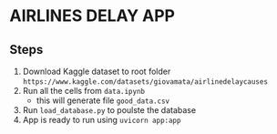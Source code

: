 # AIRLINES DELAY APP

## Steps

1. Download Kaggle dataset to root folder
   `https://www.kaggle.com/datasets/giovamata/airlinedelaycauses`
2. Run all the cells from `data.ipynb`
   - this will generate file `good_data.csv`
3. Run `load_database.py` to poulste the database
4. App is ready to run using `uvicorn app:app`
